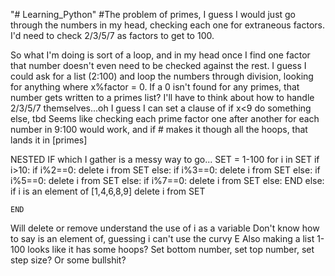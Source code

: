 "# Learning_Python" 
#The problem of primes, I guess I would just go through the numbers in my head, checking each one for extraneous factors. I'd need to check 2/3/5/7 as factors 
to get to 100. 

So what I'm doing is sort of a loop, and in my head once I find one factor that number doesn't even need to be checked against the rest. 
I guess I could ask for a list (2:100) and loop the numbers through division, looking for anything where x%factor = 0. If a 0 isn't found for any primes, 
that number gets written to a primes list? 
I'll have to think about how to handle 2/3/5/7 themselves...oh I guess I can set a clause of if x<9 do something else, tbd
Seems like checking each prime factor one after another for each number in 9:100 would work, and if # makes it though all the hoops, that lands it in [primes]


NESTED IF which I gather is a messy way to go... 
SET = 1-100
for i in SET
  if i>10:
    if i%2==0:
      delete i from SET
    else:
      if i%3==0:
        delete i from SET
      else:
        if i%5==0:
          delete i from SET
        else:
          if i%7==0:
            delete i from SET
          else: END
 else:
  if i is an element of [1,4,6,8,9]
    delete i from SET
    
    END
    
Will delete or remove understand the use of i as a variable
Don't know how to say is an element of, guessing i can't use the curvy E
Also making a list 1-100 looks like it has some hoops? Set bottom number, set top number, set step size? Or some bullshit?
      
